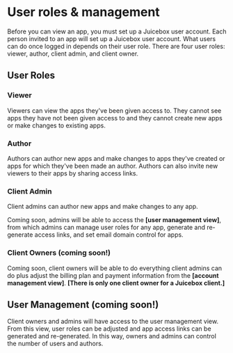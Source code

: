 # User roles & management

Before you can view an app, you must set up a Juicebox user account. Each person invited to an app will set up a Juicebox user account. What users can do once logged in depends on their user role.  There are four user roles: viewer, author, client admin, and client owner. 

## User Roles

### Viewer

Viewers can view the apps they've been given access to. They cannot see apps they have not been given access to and they cannot create new apps or make changes to existing apps. 

### Author

Authors can author new apps and make changes to apps they've created or apps for which they've been made an author.  Authors can also invite new viewers to their apps by sharing access links. 

### Client Admin

Client admins can author new apps and make changes to any app. 

Coming soon, admins will be able to access the **\[user management view\]**, from which admins can manage user roles for any app, generate and re-generate access links, and set email domain control for apps. 

### Client Owners \(coming soon!\)

Coming soon, client owners will be able to do everything client admins can do plus adjust the billing plan and payment information from the **\[account management view\]**. **\[There is only one client owner for a Juicebox client.\]**

## User Management \(coming soon!\)

Client owners and admins will have access to the user management view. From this view, user roles can be adjusted and app access links can be generated and re-generated. In this way, owners and admins can control the number of users and authors. 

